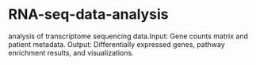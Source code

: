# RNA-seq-data-analysis
analysis of transcriptome sequencing data.Input: Gene counts matrix and patient metadata. Output: Differentially expressed genes, pathway enrichment results, and visualizations.
